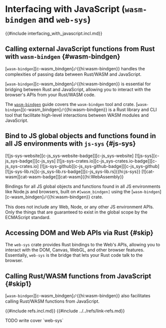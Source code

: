 # Interfacing with JavaScript (`wasm-bindgen` and `web-sys`)

{{#include interfacing_with_javascript.incl.md}}

## Calling external JavaScript functions from Rust with `wasm-bindgen` {#wasm-bindgen}

[`wasm-bindgen`][c-wasm_bindgen]⮳{{hi:wasm-bindgen}} handles the complexities of passing data between Rust/WASM and JavaScript.

[`wasm-bindgen`][c-wasm_bindgen]⮳{{hi:wasm-bindgen}} is essential for bridging between Rust and JavaScript, allowing you to interact with the browser's APIs from your Rust/WASM code.

The [`wasm-bindgen`](https://rustwasm.github.io/docs/wasm-bindgen) guide covers the `wasm-bindgen` tool and crate. [`wasm-bindgen`][c-wasm_bindgen]⮳{{hi:wasm-bindgen}} is a Rust library and CLI tool that facilitate high-level interactions between WASM modules and JavaScript.

## Bind to JS global objects and functions found in all JS environments with `js-sys` {#js-sys}

[![js-sys-website][c-js_sys-website-badge]][c-js_sys-website] [![js-sys][c-js_sys-badge]][c-js_sys] [![js-sys-crates.io][c-js_sys-crates.io-badge]][c-js_sys-crates.io] [![js-sys-github][c-js_sys-github-badge]][c-js_sys-github] [![js-sys-lib.rs][c-js_sys-lib.rs-badge]][c-js_sys-lib.rs]{{hi:js-sys}} [![cat-wasm][cat-wasm-badge]][cat-wasm]{{hi:WebAssembly}}

Bindings for all JS global objects and functions found in all JS environments like Node.js and browsers, built on `#[wasm_bindgen]` using the [`wasm-bindgen`][c-wasm_bindgen]⮳{{hi:wasm-bindgen}} crate.

This does not include any Web, Node, or any other JS environment APIs. Only the things that are guaranteed to exist in the global scope by the ECMAScript standard.

## Accessing DOM and Web APIs via Rust {#skip}

The `web-sys` crate provides Rust bindings to the Web's APIs, allowing you to interact with the DOM, Canvas, WebGL, and other browser features.
Essentially, `web-sys` is the bridge that lets your Rust code talk to the browser.

## Calling Rust/WASM functions from JavaScript {#skip1}

[`wasm-bindgen`][c-wasm_bindgen]⮳{{hi:wasm-bindgen}} also facilitates calling Rust/WASM functions from JavaScript.

{{#include refs.incl.md}}
{{#include ../../refs/link-refs.md}}

<div class="hidden">
TODO write
cover `web-sys`
</div>
